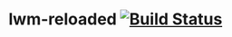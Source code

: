 # lwm-reloaded [![Build Status](https://travis-ci.org/THK-ADV/lwm-reloaded.svg?branch=LWM-Postgres)](https://travis-ci.org/THK-ADV/lwm-reloaded)
